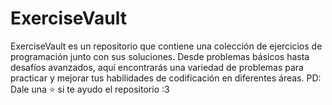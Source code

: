 # ExerciseVault
ExerciseVault es un repositorio que contiene una colección de ejercicios de programación junto con sus soluciones. Desde problemas básicos hasta desafíos avanzados, aquí encontrarás una variedad de problemas para practicar y mejorar tus habilidades de codificación en diferentes áreas. PD: Dale una ⭐ si te ayudo el repositorio :3

